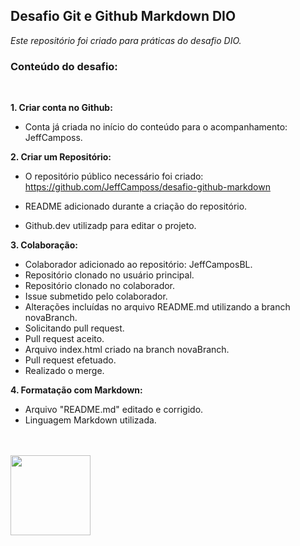 ## Desafio Git e Github Markdown DIO
_Este repositório foi criado para práticas do desafio DIO._

### Conteúdo do desafio:
<br>

**1. Criar conta no Github:**

- Conta já criada no início do conteúdo para o acompanhamento: JeffCamposs.

**2. Criar um Repositório:**

- O repositório público necessário foi criado: https://github.com/JeffCamposs/desafio-github-markdown

- README adicionado durante a criação do repositório.

- Github.dev utilizadp para editar o projeto.

**3. Colaboração:**

- Colaborador adicionado ao repositório: JeffCamposBL.
- Repositório clonado no usuário principal.
- Repositório clonado no colaborador.
- Issue submetido pelo colaborador.
- Alterações incluídas no arquivo README.md utilizando a branch novaBranch.
- Solicitando pull request.
- Pull request aceito.
- Arquivo index.html criado na branch novaBranch.
- Pull request efetuado.
- Realizado o merge.

**4. Formatação com Markdown:**

- Arquivo "README.md" editado e corrigido.
- Linguagem Markdown utilizada.

<br><br>
<img src="https://cdn.jsdelivr.net/gh/devicons/devicon@latest/icons/html5/html5-original.svg" width="128px">
          